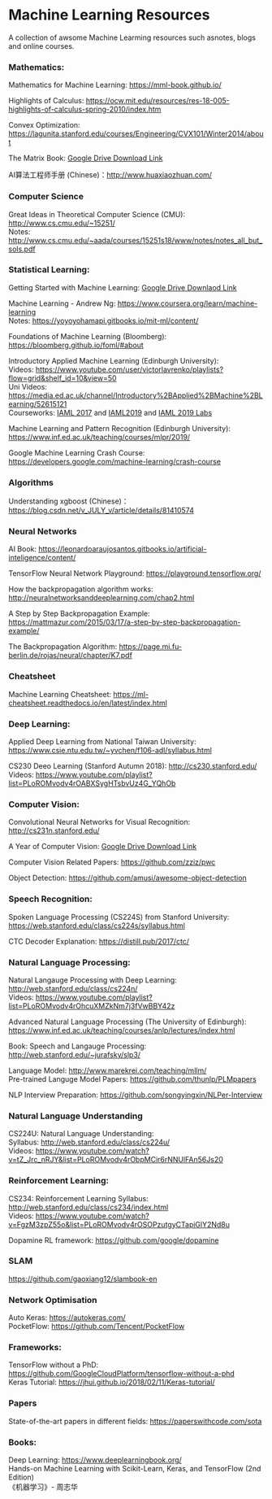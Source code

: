 # Machine Learning Resources  
A collection of awsome Machine Learming resources such asnotes, blogs and online courses.  

### Mathematics:
Mathematics for Machine Learning: https://mml-book.github.io/    

Highlights of Calculus:
https://ocw.mit.edu/resources/res-18-005-highlights-of-calculus-spring-2010/index.htm

Convex Optimization:
https://lagunita.stanford.edu/courses/Engineering/CVX101/Winter2014/about

The Matrix Book:
[Google Drive Download Link](https://drive.google.com/file/d/1MVdWudAUxbcc0bByyr79R9QpiLysnLk0/view?usp=sharing)

AI算法工程师手册 (Chinese)：http://www.huaxiaozhuan.com/    

### Computer Science  
Great Ideas in Theoretical Computer Science (CMU): http://www.cs.cmu.edu/~15251/  
Notes: http://www.cs.cmu.edu/~aada/courses/15251s18/www/notes/notes_all_but_sols.pdf  

### Statistical Learning:  
Getting Started with Machine Learning: [Google Drive Downlaod Link](https://drive.google.com/file/d/1XcYbj0YJlVTHO1ZXyVqvaHbptrmiXic8/view?usp=sharing)  

Machine Learning - Andrew Ng: https://www.coursera.org/learn/machine-learning     
Notes: https://yoyoyohamapi.gitbooks.io/mit-ml/content/  

Foundations of Machine Learning (Bloomberg): https://bloomberg.github.io/foml/#about  

Introductory Applied Machine Learning (Edinburgh University):  
Videos: https://www.youtube.com/user/victorlavrenko/playlists?flow=grid&shelf_id=10&view=50   
Uni Videos: https://media.ed.ac.uk/channel/Introductory%2BApplied%2BMachine%2BLearning/52615121    
Courseworks: [IAML 2017](https://github.com/JamesOwers/iaml2017)  and [IAML2019](https://github.com/traikodinev/IAML2019) and [IAML 2019 Labs](https://github.com/amosstorkey/iaml-labs)    

Machine Learning and Pattern Recognition (Edinburgh University): https://www.inf.ed.ac.uk/teaching/courses/mlpr/2019/

Google Machine Learning Crash Course: https://developers.google.com/machine-learning/crash-course    

### Algorithms  
Understanding xgboost (Chinese)： https://blog.csdn.net/v_JULY_v/article/details/81410574  

### Neural Networks  
AI Book: https://leonardoaraujosantos.gitbooks.io/artificial-inteligence/content/    

TensorFlow Neural Network Playground: https://playground.tensorflow.org/    

How the backpropagation algorithm works: http://neuralnetworksanddeeplearning.com/chap2.html   

A Step by Step Backpropagation Example: https://mattmazur.com/2015/03/17/a-step-by-step-backpropagation-example/    

The Backpropagation Algorithm: https://page.mi.fu-berlin.de/rojas/neural/chapter/K7.pdf    

### Cheatsheet    
Machine Learning Cheatsheet: https://ml-cheatsheet.readthedocs.io/en/latest/index.html    

### Deep Learning:  
Applied Deep Learning from National Taiwan University: https://www.csie.ntu.edu.tw/~yvchen/f106-adl/syllabus.html   

CS230 Deeo Learning (Stanford Autumn 2018): http://cs230.stanford.edu/    
Videos: https://www.youtube.com/playlist?list=PLoROMvodv4rOABXSygHTsbvUz4G_YQhOb    

### Computer Vision:
Convolutional Neural Networks for Visual Recognition: http://cs231n.stanford.edu/  

A Year of Computer Vision: [Google Drive Download Link](https://drive.google.com/file/d/11EHeXgOoSTMnP8A0M4qEmf3JCVDO_rdG/view?usp=sharing)  

Computer Vision Related Papers: https://github.com/zziz/pwc

Object Detection: https://github.com/amusi/awesome-object-detection    

### Speech Recognition:  
Spoken Language Processing (CS224S) from Stanford University: https://web.stanford.edu/class/cs224s/syllabus.html  

CTC Decoder Explanation: https://distill.pub/2017/ctc/  

### Natural Language Processing:  
Natural Langauge Processing with Deep Learning: http://web.stanford.edu/class/cs224n/      
Videos: https://www.youtube.com/playlist?list=PLoROMvodv4rOhcuXMZkNm7j3fVwBBY42z   

Advanced Natural Language Processing (The University of Edinburgh): https://www.inf.ed.ac.uk/teaching/courses/anlp/lectures/index.html    

Book: Speech and Langauge Processing: http://web.stanford.edu/~jurafsky/slp3/    

Language Model: http://www.marekrei.com/teaching/mllm/  
Pre-trained Languge Model Papers: https://github.com/thunlp/PLMpapers    

NLP Interview Preparation: https://github.com/songyingxin/NLPer-Interview    

### Natural Language Understanding    
CS224U: Natural Language Understanding:    
Syllabus: http://web.stanford.edu/class/cs224u/    
Videos: https://www.youtube.com/watch?v=tZ_Jrc_nRJY&list=PLoROMvodv4rObpMCir6rNNUlFAn56Js20    

### Reinforcement Learning:    
CS234: Reinforcement Learning
Syllabus: http://web.stanford.edu/class/cs234/index.html    
Videos: https://www.youtube.com/watch?v=FgzM3zpZ55o&list=PLoROMvodv4rOSOPzutgyCTapiGlY2Nd8u    

Dopamine RL framework: https://github.com/google/dopamine    

### SLAM    
https://github.com/gaoxiang12/slambook-en    

### Network Optimisation    
Auto Keras: https://autokeras.com/    
PocketFlow: https://github.com/Tencent/PocketFlow    

### Frameworks:    
TensorFlow without a PhD: https://github.com/GoogleCloudPlatform/tensorflow-without-a-phd    
Keras Tutorial: https://jhui.github.io/2018/02/11/Keras-tutorial/

### Papers
State-of-the-art papers in different fields: https://paperswithcode.com/sota    

### Books:
Deep Learning: https://www.deeplearningbook.org/    
Hands-on Machine Learning with Scikit-Learn, Keras, and TensorFlow (2nd Edition)     
《机器学习》- 周志华    

